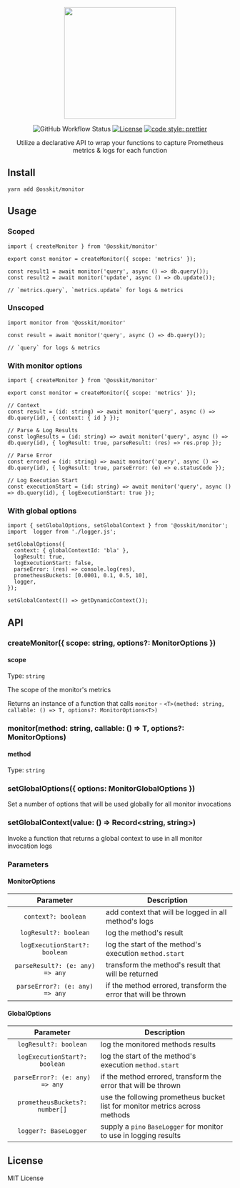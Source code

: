 <p align="center">
  <img width="250" height="250" src="https://user-images.githubusercontent.com/15312980/174908438-b6f5eaea-7b81-4008-9cad-8a7c2a45bbaf.svg">
</p>

<div align="center">
 
  ![GitHub Workflow Status](https://img.shields.io/github/workflow/status/osskit/monitor/bump) [![License](https://img.shields.io/badge/license-MIT-blue.svg)](https://github.com/osskit/monitor/blob/master/LICENSE.md) [![code style: prettier](https://img.shields.io/badge/code_style-prettier-ff69b4.svg?style=flat-square)](https://github.com/prettier/prettier)
  
 Utilize a declarative API to wrap your functions to capture Prometheus metrics & logs for each function
</div>

## Install
```
yarn add @osskit/monitor
```
## Usage
### Scoped
```
import { createMonitor } from '@osskit/monitor'

export const monitor = createMonitor({ scope: 'metrics' });

const result1 = await monitor('query', async () => db.query());
const result2 = await monitor('update', async () => db.update());

// `metrics.query`, `metrics.update` for logs & metrics
```
### Unscoped
```
import monitor from '@osskit/monitor'

const result = await monitor('query', async () => db.query());

// `query` for logs & metrics
```
### With monitor options
```
import { createMonitor } from '@osskit/monitor'

export const monitor = createMonitor({ scope: 'metrics' });

// Context
const result = (id: string) => await monitor('query', async () => db.query(id), { context: { id } });

// Parse & Log Results
const logResults = (id: string) => await monitor('query', async () => db.query(id), { logResult: true, parseResult: (res) => res.prop });

// Parse Error
const errored = (id: string) => await monitor('query', async () => db.query(id), { logResult: true, parseError: (e) => e.statusCode });

// Log Execution Start
const executionStart = (id: string) => await monitor('query', async () => db.query(id), { logExecutionStart: true });
```

### With global options
```
import { setGlobalOptions, setGlobalContext } from '@osskit/monitor';
import  logger from './logger.js';

setGlobalOptions({
  context: { globalContextId: 'bla' },
  logResult: true,
  logExecutionStart: false,
  parseError: (res) => console.log(res),
  prometheusBuckets: [0.0001, 0.1, 0.5, 10],
  logger,
});

setGlobalContext(() => getDynamicContext());
```

## API
### createMonitor({ scope: string, options?: MonitorOptions })
#### scope
Type: `string`

The scope of the monitor's metrics

Returns an instance of a function that calls `monitor` - `<T>(method: string, callable: () => T, options?: MonitorOptions<T>)`

### monitor(method: string, callable: () => T, options?: MonitorOptions)
#### method
Type: `string`

### setGlobalOptions({ options: MonitorGlobalOptions })
Set a number of options that will be used globally for all monitor invocations

### setGlobalContext(value: () => Record<string, string>)
Invoke a function that returns a global context to use in all monitor invocation logs

### Parameters

#### MonitorOptions

| Parameter | Description
| :----: | --- |
| `context?: boolean` | add context that will be logged in all method's logs | 
| `logResult?: boolean` | log the method's result | 
| `logExecutionStart?: boolean` | log the start of the method's execution `method.start` |
| `parseResult?: (e: any) => any` | transform the method's result that will be returned |
| `parseError?: (e: any) => any` | if the method errored, transform the error that will be thrown |

  #### GlobalOptions
  
| Parameter | Description
| :----: | --- |
| `logResult?: boolean` | log the monitored methods results | 
| `logExecutionStart?: boolean` | log the start of the method's execution `method.start` |
| `parseError?: (e: any) => any` | if the method errored, transform the error that will be thrown |
| `prometheusBuckets?: number[]` | use the following prometheus bucket list for monitor metrics across methods |
| `logger?: BaseLogger` | supply a `pino` `BaseLogger` for monitor to use in logging results |
  
  ## License
  MIT License

